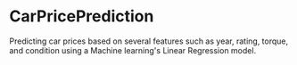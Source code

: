 # CarPricePrediction
Predicting car prices based on several features such as year, rating, torque, and condition using a Machine learning's Linear Regression model.

